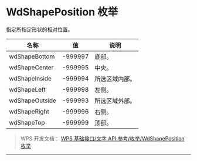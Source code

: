 # WdShapePosition 枚举

指定所指定形状的相对位置。

| 名称           | 值      | 说明           |
|----------------|---------|----------------|
| wdShapeBottom  | -999997 | 底部。         |
| wdShapeCenter  | -999995 | 中央。         |
| wdShapeInside  | -999994 | 所选区域内部。 |
| wdShapeLeft    | -999998 | 左侧。         |
| wdShapeOutside | -999993 | 所选区域外部。 |
| wdShapeRight   | -999996 | 右侧。         |
| wdShapeTop     | -999999 | 顶部。         |

> WPS 开发文档： [WPS 基础接口/文字 API 参考/枚举/WdShapePosition 枚举](https://qn.cache.wpscdn.cn/encs/doc/office_v19/topics/WPS%20%E5%9F%BA%E7%A1%80%E6%8E%A5%E5%8F%A3/%E6%96%87%E5%AD%97%20API%20%E5%8F%82%E8%80%83/%E6%9E%9A%E4%B8%BE/WdShapePosition%20%E6%9E%9A%E4%B8%BE.html)

------------------------------------------------------------------------
